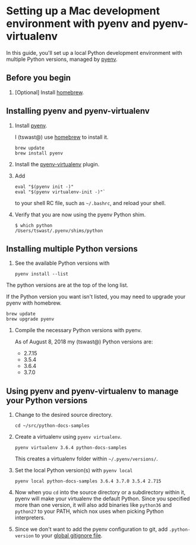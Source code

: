 # Setting up a Mac development environment with pyenv and pyenv-virtualenv

In this guide, you'll set up a local Python development environment with
multiple Python versions, managed by [pyenv](https://github.com/pyenv/pyenv).

## Before you begin

1.  [Optional] Install [homebrew](https://brew.sh/).

## Installing pyenv and pyenv-virtualenv

1.  Install [pyenv](https://github.com/pyenv/pyenv).

    I (tswast@) use [homebrew](https://brew.sh/) to install it.

    ```
    brew update
    brew install pyenv
    ```

1.  Install the [pyenv-virtualenv](https://github.com/pyenv/pyenv-virtualenv)
    plugin.

1.  Add

    ```
    eval "$(pyenv init -)"
    eval "$(pyenv virtualenv-init -)"`
    ```

    to your shell RC file, such as `~/.bashrc`, and reload your shell.

1.  Verify that you are now using the pyenv Python shim.

    ```
    $ which python
    /Users/tswast/.pyenv/shims/python
    ```

## Installing multiple Python versions


1.  See the available Python versions with

    ```
    pyenv install --list
    ```

   The python versions are at the top of the long list.

   If the Python version you want isn't listed, you may need to upgrade
   your pyenv with homebrew.

   ```
   brew update
   brew upgrade pyenv
   ```

1.  Compile the necessary Python versions with pyenv.

    As of August 8, 2018 my (tswast@) Python versions are:

    *  2.7.15
    *  3.5.4
    *  3.6.4
    *  3.7.0

## Using pyenv and pyenv-virtualenv to manage your Python versions

1.  Change to the desired source directory.

    ```
    cd ~/src/python-docs-samples
    ```

1.  Create a virtualenv using `pyenv virtualenv`.

    ```
    pyenv virtualenv 3.6.4 python-docs-samples
    ```

    This creates a virtualenv folder within `~/.pyenv/versions/`.

1.  Set the local Python version(s) with `pyenv local`

    ```
    pyenv local python-docs-samples 3.6.4 3.7.0 3.5.4 2.715
    ```

1.  Now when you `cd` into the source directory or a subdirectory within it,
    pyenv will make your virtualenv the default Python. Since you specified
    more than one version, it will also add binaries like `python36` and
    `python27` to your PATH, which nox uses when picking Python interpreters.

1.  Since we don't want to add the pyenv configuration to git, add
    `.python-version` to your [global gitignore
    file](https://help.github.com/articles/ignoring-files/#create-a-global-gitignore).
